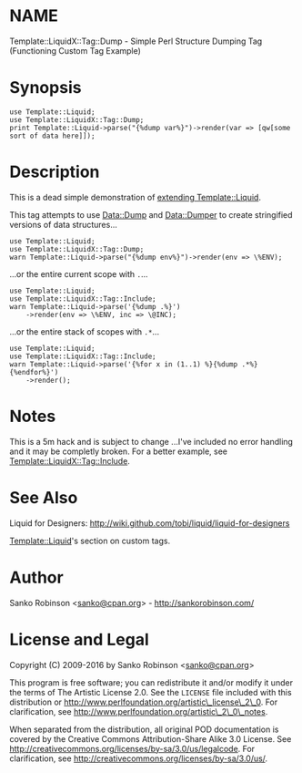 # NAME

Template::LiquidX::Tag::Dump - Simple Perl Structure Dumping Tag (Functioning Custom Tag Example)

# Synopsis

    use Template::Liquid;
    use Template::LiquidX::Tag::Dump;
    print Template::Liquid->parse("{%dump var%}")->render(var => [qw[some sort of data here]]);

# Description

This is a dead simple demonstration of
[extending Template::Liquid](https://metacpan.org/pod/Template::Liquid#Extending-Template::Liquid).

This tag attempts to use [Data::Dump](https://metacpan.org/pod/Data::Dump) and [Data::Dumper](https://metacpan.org/pod/Data::Dumper) to create
stringified versions of data structures...

    use Template::Liquid;
    use Template::LiquidX::Tag::Dump;
    warn Template::Liquid->parse("{%dump env%}")->render(env => \%ENV);

...or the entire current scope with `.`...

    use Template::Liquid;
    use Template::LiquidX::Tag::Include;
    warn Template::Liquid->parse('{%dump .%}')
        ->render(env => \%ENV, inc => \@INC);

...or the entire stack of scopes with `.*`...

    use Template::Liquid;
    use Template::LiquidX::Tag::Include;
    warn Template::Liquid->parse('{%for x in (1..1) %}{%dump .*%}{%endfor%}')
        ->render();

# Notes

This is a 5m hack and is subject to change ...I've included no error handling
and it may be completly broken. For a better example, see
[Template::LiquidX::Tag::Include](https://metacpan.org/pod/Template::LiquidX::Tag::Include).

# See Also

Liquid for Designers: http://wiki.github.com/tobi/liquid/liquid-for-designers

[Template::Liquid](https://metacpan.org/pod/Template::Liquid#Extending-Template::Liquid)'s section on
custom tags.

# Author

Sanko Robinson &lt;sanko@cpan.org> - http://sankorobinson.com/

# License and Legal

Copyright (C) 2009-2016 by Sanko Robinson &lt;sanko@cpan.org>

This program is free software; you can redistribute it and/or modify it under
the terms of The Artistic License 2.0.  See the `LICENSE` file included with
this distribution or http://www.perlfoundation.org/artistic\_license\_2\_0.  For
clarification, see http://www.perlfoundation.org/artistic\_2\_0\_notes.

When separated from the distribution, all original POD documentation is
covered by the Creative Commons Attribution-Share Alike 3.0 License.  See
http://creativecommons.org/licenses/by-sa/3.0/us/legalcode.  For
clarification, see http://creativecommons.org/licenses/by-sa/3.0/us/.
